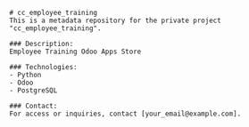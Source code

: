 
    # cc_employee_training
    This is a metadata repository for the private project "cc_employee_training".

    ### Description:
    Employee Training Odoo Apps Store

    ### Technologies:
    - Python
    - Odoo
    - PostgreSQL

    ### Contact:
    For access or inquiries, contact [your_email@example.com].
    